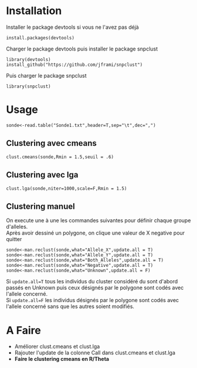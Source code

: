 # Installation

Installer le package devtools si vous ne l'avez pas déjà

```{r}
install.packages(devtools)
```
Charger le package devtools puis installer le package snpclust
```{r}
library(devtools)
install_github("https://github.com/jframi/snpclust")
```
Puis charger le package snpclust

```{r}
library(snpclust)
```


# Usage

```{r}
sonde<-read.table("Sonde1.txt",header=T,sep="\t",dec=",")
```

## Clustering avec cmeans

```{r}
clust.cmeans(sonde,Rmin = 1.5,seuil = .6)
```

## Clustering avec lga

```{r}
clust.lga(sonde,niter=1000,scale=F,Rmin = 1.5)
```

## Clustering manuel

On execute une à une les commandes suivantes pour définir chaque groupe d'alleles.  
Après avoir dessiné un polygone, on clique une valeur de X negative pour quitter

```{r}
sonde<-man.reclust(sonde,what="Allele_X",update.all = T)
sonde<-man.reclust(sonde,what="Allele_Y",update.all = T)
sonde<-man.reclust(sonde,what="Both_Alleles",update.all = T)
sonde<-man.reclust(sonde,what="Negative",update.all = T)
sonde<-man.reclust(sonde,what="Unknown",update.all = F)
```
Si `update.all=T` tous les individus du cluster considéré du sont d'abord passés en Unknown puis ceux désignés par le polygone sont codés avec l'allele concerné.  
Si `update.all=F` les individus désignés par le polygone sont codés avec l'allele concerné sans que les autres soient modifiés. 

# A Faire

- Améliorer clust.cmeans et clust.lga   
- Rajouter l'update de la colonne Call dans clust.cmeans et clust.lga  
- __Faire le clustering cmeans en R/Theta__  


